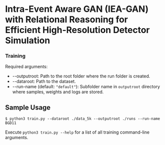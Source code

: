 # Intra-Event Aware GAN (IEA-GAN) with Relational Reasoning for Efficient High-Resolution Detector Simulation

### Training
Required arguments:
- --outputroot: Path to the root folder where the run folder is created.
- --dataroot: Path to the dataset.
- --run-name (default: `"default"`): Subfolder name in `outputroot` directory where samples, weights and logs are stored.
## Sample Usage
```
$ python3 train.py --dataroot ./data_5k --outputroot ./runs --run-name BGD11
```
Execute `python3 train.py --help` for a list of all training command-line arguments. 
